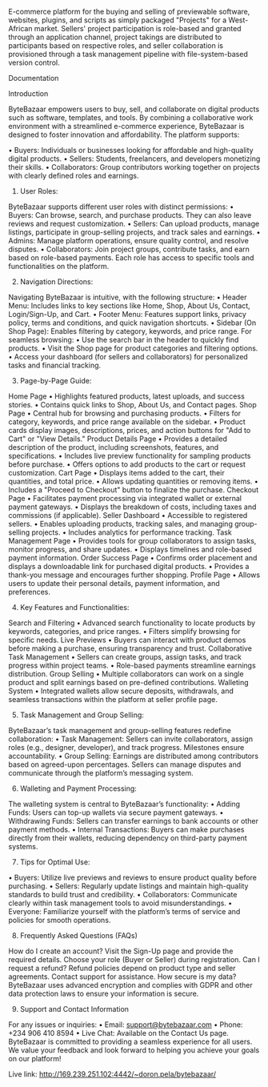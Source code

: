 E-commerce platform for the buying and selling of previewable software, websites, plugins, and scripts as simply packaged "Projects" for a West-African market. 
    Sellers' project participation is role-based and granted through an application channel, 
    project takings are distributed to participants based on respective roles,
    and seller collaboration is provisioned through a task management pipeline with file-system-based version control.


Documentation

Introduction

ByteBazaar empowers users to buy, sell, and collaborate on digital products such as software, templates, and tools. By combining a collaborative work environment with a streamlined e-commerce experience, ByteBazaar is designed to foster innovation and affordability.
The platform supports:

•	Buyers: Individuals or businesses looking for affordable and high-quality digital products.
•	Sellers: Students, freelancers, and developers monetizing their skills.
•	Collaborators: Group contributors working together on projects with clearly defined roles and earnings.

1. User Roles:
   
ByteBazaar supports different user roles with distinct permissions:
•	Buyers: Can browse, search, and purchase products. They can also leave reviews and request customization.
•	Sellers: Can upload products, manage listings, participate in group-selling projects, and track sales and earnings.
•	Admins: Manage platform operations, ensure quality control, and resolve disputes.
•	Collaborators: Join project groups, contribute tasks, and earn based on role-based payments.
Each role has access to specific tools and functionalities on the platform.

2. Navigation Directions:

Navigating ByteBazaar is intuitive, with the following structure:
•	Header Menu: Includes links to key sections like Home, Shop, About Us, Contact, Login/Sign-Up, and Cart.
•	Footer Menu: Features support links, privacy policy, terms and conditions, and quick navigation shortcuts.
•	Sidebar (On Shop Page): Enables filtering by category, keywords, and price range.
For seamless browsing:
•	Use the search bar in the header to quickly find products.
•	Visit the Shop page for product categories and filtering options.
•	Access your dashboard (for sellers and collaborators) for personalized tasks and financial tracking.

3. Page-by-Page Guide:
   
Home Page
•	Highlights featured products, latest uploads, and success stories.
•	Contains quick links to Shop, About Us, and Contact pages.
Shop Page
•	Central hub for browsing and purchasing products.
•	Filters for category, keywords, and price range available on the sidebar.
•	Product cards display images, descriptions, prices, and action buttons for "Add to Cart" or "View Details."
Product Details Page
•	Provides a detailed description of the product, including screenshots, features, and specifications.
•	Includes live preview functionality for sampling products before purchase.
•	Offers options to add products to the cart or request customization.
Cart Page
•	Displays items added to the cart, their quantities, and total price.
•	Allows updating quantities or removing items.
•	Includes a "Proceed to Checkout" button to finalize the purchase.
Checkout Page
•	Facilitates payment processing via integrated wallet or external payment gateways.
•	Displays the breakdown of costs, including taxes and commissions (if applicable).
Seller Dashboard
•	Accessible to registered sellers.
•	Enables uploading products, tracking sales, and managing group-selling projects.
•	Includes analytics for performance tracking.
Task Management Page
•	Provides tools for group collaborators to assign tasks, monitor progress, and share updates.
•	Displays timelines and role-based payment information.
Order Success Page
•	Confirms order placement and displays a downloadable link for purchased digital products.
•	Provides a thank-you message and encourages further shopping.
Profile Page
•	Allows users to update their personal details, payment information, and preferences.

4. Key Features and Functionalities:
   
Search and Filtering
•	Advanced search functionality to locate products by keywords, categories, and price ranges.
•	Filters simplify browsing for specific needs.
Live Previews
•	Buyers can interact with product demos before making a purchase, ensuring transparency and trust.
Collaborative Task Management
•	Sellers can create groups, assign tasks, and track progress within project teams.
•	Role-based payments streamline earnings distribution.
Group Selling
•	Multiple collaborators can work on a single product and split earnings based on pre-defined contributions.
Walleting System
•	Integrated wallets allow secure deposits, withdrawals, and seamless transactions within the platform at seller profile page.

5. Task Management and Group Selling:
   
ByteBazaar’s task management and group-selling features redefine collaboration:
•	Task Management: Sellers can invite collaborators, assign roles (e.g., designer, developer), and track progress. Milestones ensure accountability.
•	Group Selling: Earnings are distributed among contributors based on agreed-upon percentages. Sellers can manage disputes and communicate through the platform’s messaging system.

6. Walleting and Payment Processing:
   
The walleting system is central to ByteBazaar’s functionality:
•	Adding Funds: Users can top-up wallets via secure payment gateways.
•	Withdrawing Funds: Sellers can transfer earnings to bank accounts or other payment methods.
•	Internal Transactions: Buyers can make purchases directly from their wallets, reducing dependency on third-party payment systems.

7. Tips for Optimal Use:
    
•	Buyers: Utilize live previews and reviews to ensure product quality before purchasing.
•	Sellers: Regularly update listings and maintain high-quality standards to build trust and credibility.
•	Collaborators: Communicate clearly within task management tools to avoid misunderstandings.
•	Everyone: Familiarize yourself with the platform’s terms of service and policies for smooth operations.

8. Frequently Asked Questions (FAQs)
    
How do I create an account?
Visit the Sign-Up page and provide the required details. Choose your role (Buyer or Seller) during registration.
Can I request a refund?
Refund policies depend on product type and seller agreements. Contact support for assistance.
How secure is my data?
ByteBazaar uses advanced encryption and complies with GDPR and other data protection laws to ensure your information is secure.

9. Support and Contact Information
    
For any issues or inquiries:
•	Email: support@bytebazaar.com
•	Phone: +234 906 410 8594
•	Live Chat: Available on the Contact Us page.
ByteBazaar is committed to providing a seamless experience for all users. We value your feedback and look forward to helping you achieve your goals on our platform!
    
Live link: 
http://169.239.251.102:4442/~doron.pela/bytebazaar/ 
